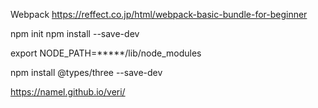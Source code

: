 Webpack
https://reffect.co.jp/html/webpack-basic-bundle-for-beginner


npm init
npm install --save-dev

export NODE_PATH=*****/lib/node_modules

npm install @types/three --save-dev

https://namel.github.io/veri/

